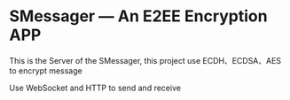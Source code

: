 # SMessager — An E2EE Encryption APP
This is the Server of the SMessager, this project use ECDH、ECDSA、AES to encrypt message

Use WebSocket and HTTP to send and receive